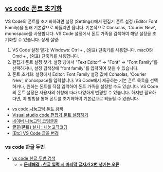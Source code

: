 ## [vs code 폰트 초기화](https://www.google.com/search?q=vs+code+%ED%8F%B0%ED%8A%B8+%EC%B4%88%EA%B8%B0%ED%99%94&newwindow=1&sca_esv=08e5a2bc280f5ca1&rlz=1C1GCEU_koKR1161KR1161&ei=4XUhaKWXIJHj1e8PjuiTgAI&ved=0ahUKEwjli-KHiZ2NAxWRcfUHHQ70BCAQ4dUDCBA&uact=5&oq=vs+code+%ED%8F%B0%ED%8A%B8+%EC%B4%88%EA%B8%B0%ED%99%94&gs_lp=Egxnd3Mtd2l6LXNlcnAiGHZzIGNvZGUg7Y-w7Yq4IOy0iOq4sO2ZlDIJECEYoAEYChgqSLKMAlC6gQJYg4oCcAV4AZABApgBiQKgAZsNqgEDMi03uAEDyAEA-AEBmAIIoAL1BcICChAAGLADGNYEGEfCAgcQIRigARgKmAMAiAYBkAYKkgcFNS4wLjOgB_sXsgcDMi0zuAfjBQ&sclient=gws-wiz-serp)
VS Code의 폰트를 초기화하려면 설정 (Settings)에서 편집기 폰트 설정 (Editor Font Family)을 원래 기본값으로 되돌리면 됩니다. 기본적으로 Consolas, 'Courier New', monospace를 사용합니다. VS Code 설정에서 폰트 가족을 검색하여 해당 설정을 초기화할 수 있습니다. 
상세 설명:
1. VS Code 설정 열기:
Windows: Ctrl + , (쉼표) 단축키를 사용합니다. 
macOS: Cmd + , (쉼표) 단축키를 사용합니다. 
2. 편집기 폰트 설정 찾기:
설정 창에서 "Text Editor" → "Font" → "Font Family"를 선택하거나, 설정 검색창에 "font family"를 입력하여 찾을 수 있습니다. 
3. 폰트 초기화:
설정에서 Editor: Font Family 설정 값에 Consolas, 'Courier New', monospace를 입력합니다. 
VS Code에서 제공하는 기본 폰트 목록을 선택하거나, 원하는 폰트를 직접 입력하여 폰트 가족을 설정할 수도 있습니다. 
VS Code의 폰트 설정은 사용자의 취향에 따라 다양하게 변경할 수 있습니다. 하지만 필요하다면, 이 방법을 통해 폰트를 초기화하여 기본값으로 되돌릴 수 있습니다. 

- [vs code 나눔고딕 폰트 검색](https://www.google.com/search?q=vs+code+%EB%82%98%EB%88%94%EA%B3%A0%EB%94%95+%ED%8F%B0%ED%8A%B8&rlz=1C1GCEU_koKR1161KR1161&oq=vs+code+%EB%82%98%EB%88%94%EA%B3%A0%EB%94%95+%ED%8F%B0%ED%8A%B8&gs_lcrp=EgZjaHJvbWUyBggAEEUYOTIJCAEQIRgKGKABMgkIAhAhGAoYoAHSAQkzMzQ4OGowajeoAgCwAgA&sourceid=chrome&ie=UTF-8)
- [Visual studio code 편집기 폰트 설정하기](https://tttsss77.tistory.com/97)
- [네이버 나눔고딕 코딩글꼴](https://github.com/naver/nanumfont)
- [글꼴(폰트) 설치 : 나눔고딕코딩](https://tttsss77.tistory.com/209)
- [[Etc] VS Code 글꼴 변경](https://hyeonjiwon.github.io/etc/vscode-%EA%B8%80%EA%BC%B4-%EB%B3%80%EA%B2%BD/)

### **vs code 한글 두번**
- [vs code 한글 두번 검색](https://www.google.com/search?q=vs+code+%ED%95%9C%EA%B8%80+%EB%91%90%EB%B2%88&rlz=1C1GCEU_koKR1161KR1161&oq=vs+code+%ED%95%9C%EA%B8%80+%EB%91%90%EB%B2%88&gs_lcrp=EgZjaHJvbWUyBggAEEUYOdIBCDY2NzZqMGo3qAIAsAIA&sourceid=chrome&ie=UTF-8)
  - ⭐ [**문제해결 : 한글 입력 시 마지막 글자가 2번 생기는 오류**](https://velog.io/@nuyhes/%EB%AC%B8%EC%A0%9C%ED%95%B4%EA%B2%B0-%ED%95%9C%EA%B8%80-%EC%9E%85%EB%A0%A5-%EC%8B%9C-%EB%A7%88%EC%A7%80%EB%A7%89-%EA%B8%80%EC%9E%90%EA%B0%80-2%EB%B2%88-%EC%83%9D%EA%B8%B0%EB%8A%94-%EC%98%A4%EB%A5%98)